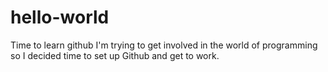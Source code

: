 # hello-world
Time to learn github
I'm trying to get involved in the world of programming so I decided time to set up Github and get to work.

